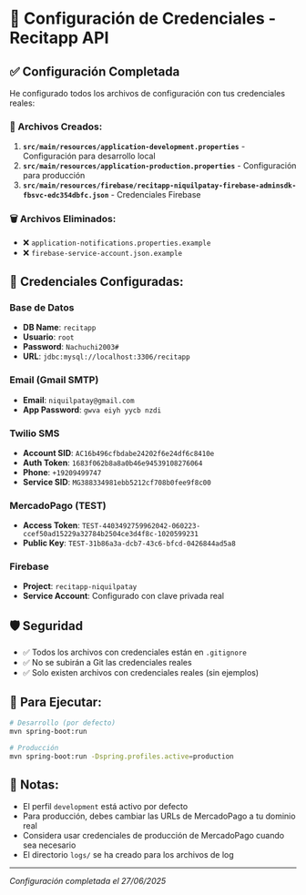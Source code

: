 # 🔧 Configuración de Credenciales - Recitapp API

## ✅ Configuración Completada

He configurado todos los archivos de configuración con tus credenciales reales:

### 📁 Archivos Creados:

1. **`src/main/resources/application-development.properties`** - Configuración para desarrollo local
2. **`src/main/resources/application-production.properties`** - Configuración para producción
3. **`src/main/resources/firebase/recitapp-niquilpatay-firebase-adminsdk-fbsvc-edc354dbfc.json`** - Credenciales Firebase

### 🗑️ Archivos Eliminados:

- ❌ `application-notifications.properties.example`
- ❌ `firebase-service-account.json.example`

## 🔐 Credenciales Configuradas:

### Base de Datos
- **DB Name**: `recitapp`
- **Usuario**: `root`
- **Password**: `Nachuchi2003#`
- **URL**: `jdbc:mysql://localhost:3306/recitapp`

### Email (Gmail SMTP)
- **Email**: `niquilpatay@gmail.com`
- **App Password**: `gwva eiyh yycb nzdi`

### Twilio SMS
- **Account SID**: `AC16b496cfbdabe24202f6e24df6c8410e`
- **Auth Token**: `1683f062b8a8a0b46e94539108276064`
- **Phone**: `+19209499747`
- **Service SID**: `MG388334981ebb5212cf708b0fee9f8c00`

### MercadoPago (TEST)
- **Access Token**: `TEST-4403492759962042-060223-ccef50ad15229a32784b2504ce3d4f8c-1020599231`
- **Public Key**: `TEST-31b86a3a-dcb7-43c6-bfcd-0426844ad5a8`

### Firebase
- **Project**: `recitapp-niquilpatay`
- **Service Account**: Configurado con clave privada real

## 🛡️ Seguridad

- ✅ Todos los archivos con credenciales están en `.gitignore`
- ✅ No se subirán a Git las credenciales reales
- ✅ Solo existen archivos con credenciales reales (sin ejemplos)

## 🚀 Para Ejecutar:

```bash
# Desarrollo (por defecto)
mvn spring-boot:run

# Producción
mvn spring-boot:run -Dspring.profiles.active=production
```

## 📝 Notas:

- El perfil `development` está activo por defecto
- Para producción, debes cambiar las URLs de MercadoPago a tu dominio real
- Considera usar credenciales de producción de MercadoPago cuando sea necesario
- El directorio `logs/` se ha creado para los archivos de log

---
*Configuración completada el 27/06/2025* 